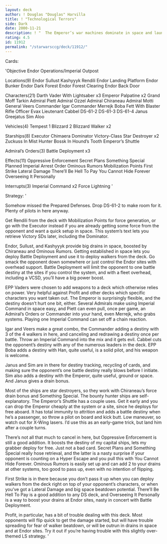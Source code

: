 ```yaml
---
layout: deck
author: ! Douglas "Douglas" Harvilla
title: ! "Technological Terrors"
side: Dark
date: 2000-11-21
description: ! "  The Emperor’s war machines dominate in space and launch an inexorable ground assault.	Once the Battle Deployment has begun, there’s no stopping it."
rating: 4.5
id: 11912
permalink: "/starwarsccg/deck/11912/"
---
```

Cards: 

'Objective
Endor Operations/Imperial Outpost

Locations(9)
Endor
Sullust
Kashyyyk
Rendili
Endor Landing Platform
Endor Bunker
Endor Dark Forest
Endor Forest Clearing
Endor Back Door

Characters(21)
Darth Vader With Lightsaber x3
Emperor Palpatine x2
Grand Moff Tarkin
Admiral Piett
Admiral Ozzel
Admiral Chiraneau
Admiral Motti
General Veers
Commander Igar
Commander Merrejk
Boba Fett With Blaster Rifle
Officer Evax
Lieutenant Cabbel
DS-61-2
DS-61-3
DS-61-4
Janus Greejatus
Sim Aloo

Vehicles(4)
Tempest 1
Blizzard 2
Blizzard Walker x2

Starships(8)
Executor
Chimaera
Dominator
Victory-Class Star Destroyer x2
Zuckuss In Mist Hunter
Bossk In Hound’s Tooth
Emperor’s Shuttle

Admiral’s Orders(3)
Battle Deployment x3

Effects(11)
Oppressive Enforcement
Secret Plans
Something Special Planned
Imperial Arrest Order
Ominous Rumors
Mobilization Points
First Strike
Lateral Damage
There’ll Be Hell To Pay
You Cannot Hide Forever
Overseeing It Personally

Interrupts(3)
Imperial Command x2
Force Lightning
'

Strategy: '

  Somehow missed the Prepared Defenses.  Drop DS-61-2 to make room for it.  Plenty of pilots in here anyway.

  Get Rendili from the deck with Mobilization Points for force generation, or go with the Executor instead if you are already getting some force from the opponent and want a quick setup in space.  This system’s text lets you retrieve Victory SDs later, including the Dominator.

  Endor, Sullust, and Kashyyyk provide big drains in space, boosted by Chiraneau and Ominous Rumors.  Getting established in space lets you deploy Battle Deployment and use it to deploy walkers from the deck.  Go smack the opponent down somewhere or just control the Endor sites with overhead support.  Battle Deployment will limit the opponent to one battle destiny at the sites if you control the system, and with a fleet overhead, including a VCSD, you’ll have a big power boost.

  EPP Vaders were chosen to add weapons to a deck which otherwise relies on power.  Very helpful against Profit and other decks which specific characters you want taken out.  The Emperor is surprisingly flexible, and the destiny doesn’t hurt one bit, either.  Several Admirals make using Imperial Command in space easy, and Piett can even pull, once per game, an Admiral’s Orders or Commander into your hand, even Merrejk, who grabs systems.  Playing one Imperial Command can set off a chain reaction.

  Igar and Veers make a great combo, the Commander adding a destiny with 3 of the 4 walkers in here, and canceling and redrawing a destiny once per battle.  Throw an Imperial Command into the mix and it gets evil.  Cabbel cuts the opponent’s destiny with any of the numerous leaders in the deck.  EPP Boba adds a destiny with Han, quite useful, is a solid pilot, and his weapon is welcome.

  Janus and Sim are in there for destiny tracking, recycling of cards, and making sure the opponent’s one battle destiny really blows before I initiate.	Sim also adds a destiny with the Emperor, quite useful, ground or space.  And Janus gives a drain bonus.

  Most of the ships are star destroyers, so they work with Chiraneau’s force drain bonus and Something Special.  The bounty hunter ships are self-explanatory.  The Emperor’s Shuttle has a couple uses.  Get it early and you can drop the Emperor cheaply at the system or a site, since he deploys for free aboard.  It has total immunity to attrition and adds a battle destiny when he’s a passenger, so throw a pilot on board and kick butt.	Low maneuver, so watch out for X-Wing lasers.  I’d use this as an early-game trick, but land him after a couple turns.

  There’s not all that much to cancel in here, but Oppressive Enforcement is still a good addition.  It boosts the destiny of my capital ships, lets my grabber deploy for free.	Just not a bad card.  Secret Plans and Something Special really hose retrieval, and the latter is a nasty surprise if your opponent is counting on a Hyper Escape and you pull this with You Cannot Hide Forever.  Ominous Rumors is easily set up and can add 2 to your drains at other systems, too good to pass up, even with no intention of flipping.

  First Strike is in there because you don’t pass it up when you can deploy walkers from the deck right on top of your opponent’s characters, or when you’ve got a Lateral Damage and big space beatdown potential.  There’ll Be Hell To Pay is a good addition to any DS deck, and Overseeing It Personally is a way to boost your drains at Endor sites, nasty in concert with Battle Deployment.

  Profit, in particular, has a bit of trouble dealing with this deck.  Most opponents will flip quick to get the damage started, but will have trouble spreading for fear of walker beatdown, or will be outrun in drains in space and at Endor sites.	Try it out if you’re having trouble with this slightly over-themed LS strategy.	 '
